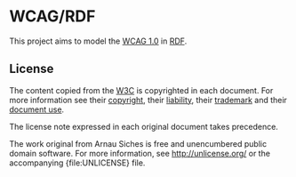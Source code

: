 # WCAG/RDF

This project aims to model the [WCAG 1.0](http://www.w3.org/TR/WCAG10/) in [RDF](http://www.w3.org/TR/1999/REC-rdf-syntax-19990222).

## License

The content copied from the [W3C](http://www.w3.org) is copyrighted in each document. For more information see their [copyright](http://www.w3.org/Consortium/Legal/ipr-notice#Copyright), their [liability](http://www.w3.org/Consortium/Legal/ipr-notice#Legal_Disclaimer), their [trademark](http://www.w3.org/Consortium/Legal/ipr-notice#W3C_Trademarks) and their [document use](http://www.w3.org/Consortium/Legal/2002/copyright-documents-20021231).

The license note expressed in each original document takes precedence.

The work original from Arnau Siches is free and unencumbered public domain software. For more information,
see <http://unlicense.org/> or the accompanying {file:UNLICENSE} file.
